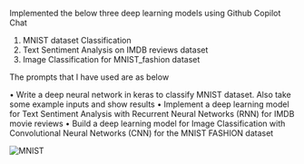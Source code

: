 Implemented the below three deep learning models using Github Copilot Chat
1. MNIST dataset Classification
2. Text Sentiment Analysis on IMDB reviews dataset
3. Image Classification for MNIST_fashion dataset

The prompts that I have used are as below

•	Write a deep neural network in keras to classify MNIST dataset. Also take some example inputs and show results
•	Implement a deep learning model for Text Sentiment Analysis with Recurrent Neural Networks (RNN) for IMDB movie reviews
•	Build a deep learning model for Image Classification with Convolutional Neural Networks (CNN) for the MNIST FASHION dataset



![MNIST](https://github.com/pranukrish/CMPE297-SpecialTopics/assets/111817160/290675b7-571c-419e-b403-09c9ca89a74c)



